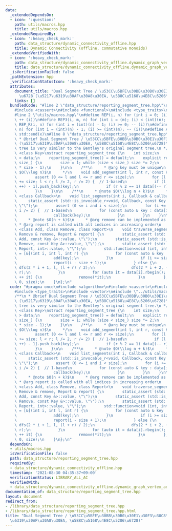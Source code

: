 ```yaml
---
data:
  _extendedDependsOn:
  - icon: ':question:'
    path: utils/macros.hpp
    title: utils/macros.hpp
  _extendedRequiredBy:
  - icon: ':heavy_check_mark:'
    path: data_structure/dynamic_connectivity_offline.hpp
    title: Dynamic Connectivity (offline, commutative monoids)
  _extendedVerifiedWith:
  - icon: ':heavy_check_mark:'
    path: data_structure/dynamic_connectivity_offline.dynamic_graph_vertex_add_component_sum.test.cpp
    title: data_structure/dynamic_connectivity_offline.dynamic_graph_vertex_add_component_sum.test.cpp
  _isVerificationFailed: false
  _pathExtension: hpp
  _verificationStatusIcon: ':heavy_check_mark:'
  attributes:
    document_title: "Dual Segment Tree / \u53CC\u5BFE\u30BB\u30B0\u30E1\u30F3\u30C8\
      \u6728 (\u5217\u6319\u30AF\u30A8\u30EA, \u5B8C\u5168\u4E8C\u5206\u6728)"
    links: []
  bundledCode: "#line 2 \"data_structure/reporting_segment_tree.hpp\"\n#include <algorithm>\n\
    #include <cassert>\n#include <functional>\n#include <type_traits>\n#include <vector>\n\
    #line 2 \"utils/macros.hpp\"\n#define REP(i, n) for (int i = 0; (i) < (int)(n);\
    \ ++ (i))\n#define REP3(i, m, n) for (int i = (m); (i) < (int)(n); ++ (i))\n#define\
    \ REP_R(i, n) for (int i = (int)(n) - 1; (i) >= 0; -- (i))\n#define REP3R(i, m,\
    \ n) for (int i = (int)(n) - 1; (i) >= (int)(m); -- (i))\n#define ALL(x) std::begin(x),\
    \ std::end(x)\n#line 8 \"data_structure/reporting_segment_tree.hpp\"\n\n/**\n\
    \ * @brief Dual Segment Tree / \u53CC\u5BFE\u30BB\u30B0\u30E1\u30F3\u30C8\u6728\
    \ (\u5217\u6319\u30AF\u30A8\u30EA, \u5B8C\u5168\u4E8C\u5206\u6728)\n * @note This\
    \ tree is very similar to the Bentley's original segment tree.\n */\ntemplate\
    \ <class Key>\nstruct reporting_segment_tree {\n    int size;\n    std::vector<std::vector<Key>\
    \ > data;\n    reporting_segment_tree() = default;\n    explicit reporting_segment_tree(int\
    \ size_) {\n        size = 1; while (size < size_) size *= 2;\n        data.resize(2\
    \ * size - 1);\n    }\n\n    /**\n     * @arg key must be unique\n     * @note\
    \ $O(\\log n)$\n     */\n    void add_segment(int l, int r, const Key & key) {\n\
    \        assert (0 <= l and l <= r and r <= size);\n        for (l += size, r\
    \ += size; l < r; l /= 2, r /= 2) {  // 1-based\n            if (l % 2 == 1) data[(l\
    \ ++) - 1].push_back(key);\n            if (r % 2 == 1) data[(-- r) - 1].push_back(key);\n\
    \        }\n    }\n\n    /**\n     * @note $O(\\log n + k)$\n     */\n    template\
    \ <class Callback>\n    void list_segments(int i, Callback & callback) {\n   \
    \     static_assert (std::is_invocable_r<void, Callback, const Key &>::value,\
    \ \"\");\n        assert (0 <= i and i < size);\n        for (i += size; i > 0;\
    \ i /= 2) {  // 1-based\n            for (const auto & key : data[i - 1]) {\n\
    \                callback(key);\n            }\n        }\n    }\n\n    /**\n\
    \     * @note $O(n + k)$\n     * @arg remove can be implemented as undo\n    \
    \ * @arg report is called with all indices in increasing order\n     */\n    template\
    \ <class Add, class Remove, class Report>\n    void traverse_segments(Add & add,\
    \ Remove & remove, Report & report) {\n        static_assert (std::is_invocable_r<void,\
    \ Add, const Key &>::value, \"\");\n        static_assert (std::is_invocable_r<void,\
    \ Remove, const Key &>::value, \"\");\n        static_assert (std::is_invocable_r<void,\
    \ Report, int>::value, \"\");\n        std::function<void (int, int, int)> dfs\
    \ = [&](int i, int l, int r) {\n            for (const auto & key : data[i]) {\n\
    \                add(key);\n            }\n            if (i >= size - 1) {\n\
    \                report(i - size + 1);\n            } else {\n               \
    \ dfs(2 * i + 1, l, (l + r) / 2);\n                dfs(2 * i + 2, (l + r) / 2,\
    \ r);\n            }\n            for (auto it = data[i].rbegin(); it != data[i].rend();\
    \ ++ it) {\n                remove(*it);\n            }\n        };\n        dfs(0,\
    \ 0, size);\n    }\n};\n"
  code: "#pragma once\n#include <algorithm>\n#include <cassert>\n#include <functional>\n\
    #include <type_traits>\n#include <vector>\n#include \"../utils/macros.hpp\"\n\n\
    /**\n * @brief Dual Segment Tree / \u53CC\u5BFE\u30BB\u30B0\u30E1\u30F3\u30C8\u6728\
    \ (\u5217\u6319\u30AF\u30A8\u30EA, \u5B8C\u5168\u4E8C\u5206\u6728)\n * @note This\
    \ tree is very similar to the Bentley's original segment tree.\n */\ntemplate\
    \ <class Key>\nstruct reporting_segment_tree {\n    int size;\n    std::vector<std::vector<Key>\
    \ > data;\n    reporting_segment_tree() = default;\n    explicit reporting_segment_tree(int\
    \ size_) {\n        size = 1; while (size < size_) size *= 2;\n        data.resize(2\
    \ * size - 1);\n    }\n\n    /**\n     * @arg key must be unique\n     * @note\
    \ $O(\\log n)$\n     */\n    void add_segment(int l, int r, const Key & key) {\n\
    \        assert (0 <= l and l <= r and r <= size);\n        for (l += size, r\
    \ += size; l < r; l /= 2, r /= 2) {  // 1-based\n            if (l % 2 == 1) data[(l\
    \ ++) - 1].push_back(key);\n            if (r % 2 == 1) data[(-- r) - 1].push_back(key);\n\
    \        }\n    }\n\n    /**\n     * @note $O(\\log n + k)$\n     */\n    template\
    \ <class Callback>\n    void list_segments(int i, Callback & callback) {\n   \
    \     static_assert (std::is_invocable_r<void, Callback, const Key &>::value,\
    \ \"\");\n        assert (0 <= i and i < size);\n        for (i += size; i > 0;\
    \ i /= 2) {  // 1-based\n            for (const auto & key : data[i - 1]) {\n\
    \                callback(key);\n            }\n        }\n    }\n\n    /**\n\
    \     * @note $O(n + k)$\n     * @arg remove can be implemented as undo\n    \
    \ * @arg report is called with all indices in increasing order\n     */\n    template\
    \ <class Add, class Remove, class Report>\n    void traverse_segments(Add & add,\
    \ Remove & remove, Report & report) {\n        static_assert (std::is_invocable_r<void,\
    \ Add, const Key &>::value, \"\");\n        static_assert (std::is_invocable_r<void,\
    \ Remove, const Key &>::value, \"\");\n        static_assert (std::is_invocable_r<void,\
    \ Report, int>::value, \"\");\n        std::function<void (int, int, int)> dfs\
    \ = [&](int i, int l, int r) {\n            for (const auto & key : data[i]) {\n\
    \                add(key);\n            }\n            if (i >= size - 1) {\n\
    \                report(i - size + 1);\n            } else {\n               \
    \ dfs(2 * i + 1, l, (l + r) / 2);\n                dfs(2 * i + 2, (l + r) / 2,\
    \ r);\n            }\n            for (auto it = data[i].rbegin(); it != data[i].rend();\
    \ ++ it) {\n                remove(*it);\n            }\n        };\n        dfs(0,\
    \ 0, size);\n    }\n};\n"
  dependsOn:
  - utils/macros.hpp
  isVerificationFile: false
  path: data_structure/reporting_segment_tree.hpp
  requiredBy:
  - data_structure/dynamic_connectivity_offline.hpp
  timestamp: '2021-08-30 04:35:37+09:00'
  verificationStatus: LIBRARY_ALL_AC
  verifiedWith:
  - data_structure/dynamic_connectivity_offline.dynamic_graph_vertex_add_component_sum.test.cpp
documentation_of: data_structure/reporting_segment_tree.hpp
layout: document
redirect_from:
- /library/data_structure/reporting_segment_tree.hpp
- /library/data_structure/reporting_segment_tree.hpp.html
title: "Dual Segment Tree / \u53CC\u5BFE\u30BB\u30B0\u30E1\u30F3\u30C8\u6728 (\u5217\
  \u6319\u30AF\u30A8\u30EA, \u5B8C\u5168\u4E8C\u5206\u6728)"
---
```

